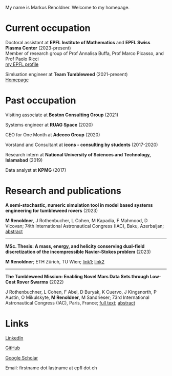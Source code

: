 <head>
<meta name="google-site-verification" content="ruOBcOn1XgWB3kz3N4Mym7lNwkgxqcFxM-pc9VEJmYs" />
</head>



My name is Markus Renoldner. Welcome to my homepage.
  

# Current occupation

Doctoral assistant at **EPFL Institute of Mathematics** and **EPFL Swiss Plasma Center** (2023-present)\
Member of research group of Prof Annalisa Buffa, Prof Marco Picasso, and Prof Paolo Ricci\
[my EPFL profile](https://people.epfl.ch/markus.renoldner/)

Simluation engineer at **Team Tumbleweed** (2021-present)\
[Homepage](https://www.teamtumbleweed.eu/)

# Past occupation


Visiting associate at **Boston Consulting Group** (2021)

Systems engineer at **RUAG Space** (2020)

CEO for One Month at **Adecco Group** (2020)

Vorstand and Consultant at **icons - consulting by students** (2017-2020)

Research intern at **National University of Sciences and Technology, Islamabad** (2019)

Data analyst at **KPMG** (2017)



# Research and publications


**A semi-stochastic, numeric simulation tool in model based systems engineering for tumbleweed rovers** (2023)

**M Renoldner**, J Rothenbucher, L Cohen, M Kapadia, F Mahmood, D Vicovan; 74th International Astronautical Congress (IAC), Baku, Azerbaijan; [abstract](https://iafastro.directory/iac/paper/id/77760/abstract-pdf/IAC-23,D1,4A,11,x77760.brief.pdf?2023-09-14.18:16:05)


-------------------


**MSc. Thesis: A mass, energy, and helicity conserving dual-field discretization of the incompressible Navier-Stokes problem** (2023)

**M Renoldner**; ETH Zürich, TU Wien; [link1](https://people.math.ethz.ch/~hiptmair/StudentProjects/Renoldner.Markus/MScThesis.pdf); [link2](https://repositum.tuwien.at/handle/20.500.12708/177634)


-------------------

**The Tumbleweed Mission: Enabling Novel Mars Data Sets through Low-Cost Rover Swarms** (2022)

J Rothenbuchner, L Cohen, F Abel, D Buryak, K Cuervo, J Kingsnorth, P Austin, O Mikulskyte, **M Renoldner**, M Sandrieser; 73rd International Astronautical Congress (IAC), Paris, France; [full text](https://www.teamtumbleweed.eu/development/wp-content/uploads/2022/10/IAC-22A3IPx72458.pdf); [abstract](https://iafastro.directory/iac/paper/id/72458/abstract-pdf/IAC-22,A3,IP,45,x72458.brief.pdf?2022-04-05.09:45:14)




# Links

[LinkedIn](https://www.linkedin.com/in/markusrenoldner)

[GitHub](https://github.com/markusrenoldner)

[Google Scholar](https://scholar.google.com/citations?user=UB47bUEAAAA) 

Email: firstname dot lastname at epfl dot ch

